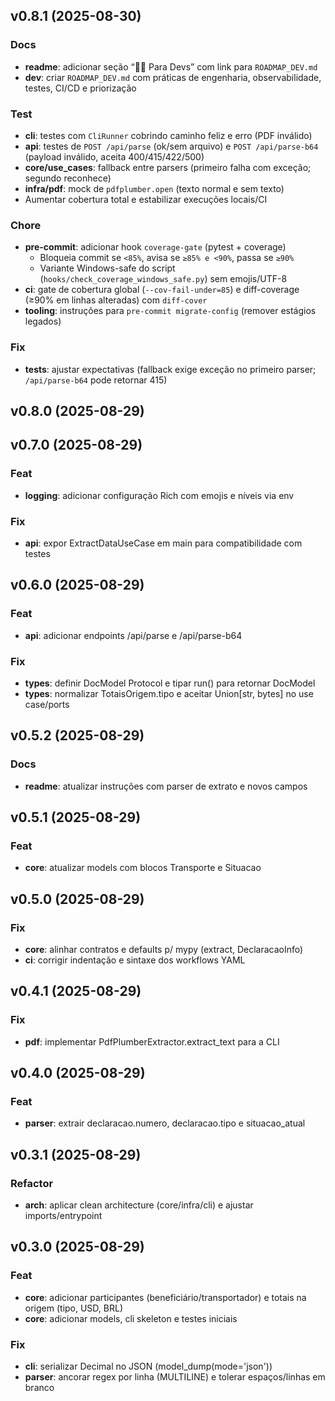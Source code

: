 ## v0.8.1 (2025-08-30)

### Docs
- **readme**: adicionar seção “👨‍💻 Para Devs” com link para `ROADMAP_DEV.md`
- **dev**: criar `ROADMAP_DEV.md` com práticas de engenharia, observabilidade, testes, CI/CD e priorização

### Test
- **cli**: testes com `CliRunner` cobrindo caminho feliz e erro (PDF inválido)
- **api**: testes de `POST /api/parse` (ok/sem arquivo) e `POST /api/parse-b64` (payload inválido, aceita 400/415/422/500)
- **core/use_cases**: fallback entre parsers (primeiro falha com exceção; segundo reconhece)
- **infra/pdf**: mock de `pdfplumber.open` (texto normal e sem texto)
- Aumentar cobertura total e estabilizar execuções locais/CI

### Chore
- **pre-commit**: adicionar hook `coverage-gate` (pytest + coverage)
  - Bloqueia commit se `<85%`, avisa se `≥85% e <90%`, passa se `≥90%`
  - Variante Windows-safe do script (`hooks/check_coverage_windows_safe.py`) sem emojis/UTF-8
- **ci**: gate de cobertura global (`--cov-fail-under=85`) e diff-coverage (≥90% em linhas alteradas) com `diff-cover`
- **tooling**: instruções para `pre-commit migrate-config` (remover estágios legados)

### Fix
- **tests**: ajustar expectativas (fallback exige exceção no primeiro parser; `/api/parse-b64` pode retornar 415)


## v0.8.0 (2025-08-29)

## v0.7.0 (2025-08-29)

### Feat

- **logging**: adicionar configuração Rich com emojis e níveis via env

### Fix

- **api**: expor ExtractDataUseCase em main para compatibilidade com testes

## v0.6.0 (2025-08-29)

### Feat

- **api**: adicionar endpoints /api/parse e /api/parse-b64

### Fix

- **types**: definir DocModel Protocol e tipar run() para retornar DocModel
- **types**: normalizar TotaisOrigem.tipo e aceitar Union[str, bytes] no use case/ports

## v0.5.2 (2025-08-29)

### Docs

- **readme**: atualizar instruções com parser de extrato e novos campos

## v0.5.1 (2025-08-29)

### Feat

- **core**: atualizar models com blocos Transporte e Situacao

## v0.5.0 (2025-08-29)

### Fix

- **core**: alinhar contratos e defaults p/ mypy (extract, DeclaracaoInfo)
- **ci**: corrigir indentação e sintaxe dos workflows YAML

## v0.4.1 (2025-08-29)

### Fix

- **pdf**: implementar PdfPlumberExtractor.extract_text para a CLI

## v0.4.0 (2025-08-29)

### Feat

- **parser**: extrair declaracao.numero, declaracao.tipo e situacao_atual

## v0.3.1 (2025-08-29)

### Refactor

- **arch**: aplicar clean architecture (core/infra/cli) e ajustar imports/entrypoint

## v0.3.0 (2025-08-29)

### Feat

- **core**: adicionar participantes (beneficiário/transportador) e totais na origem (tipo, USD, BRL)
- **core**: adicionar models, cli skeleton e testes iniciais

### Fix

- **cli**: serializar Decimal no JSON (model_dump(mode='json'))
- **parser**: ancorar regex por linha (MULTILINE) e tolerar espaços/linhas em branco
